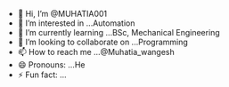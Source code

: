 - 👋 Hi, I’m @MUHATIA001
- 👀 I’m interested in ...Automation
- 🌱 I’m currently learning ...BSc, Mechanical Engineering
- 💞️ I’m looking to collaborate on ...Programming
- 📫 How to reach me ...@Muhatia_wangesh
- 😄 Pronouns: ...He
- ⚡ Fun fact: ...

<!---
MUHATIA001/MUHATIA001 is a ✨ special ✨ repository because its `README.md` (this file) appears on your GitHub profile.
You can click the Preview link to take a look at your changes.
--->
